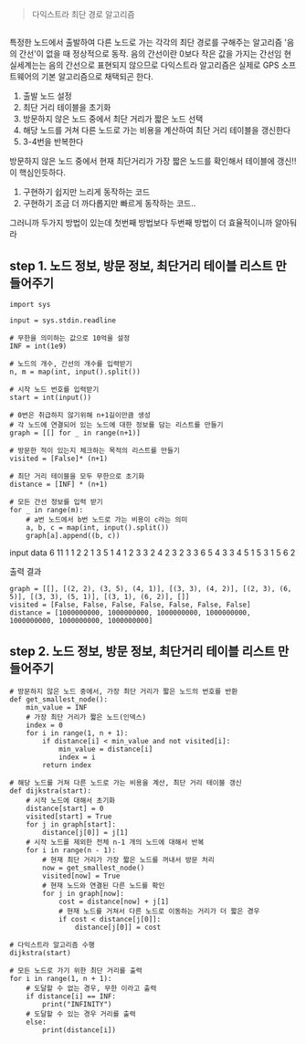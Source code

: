 

>다익스트라 최단 경로 알고리즘
##
특정한 노드에서 출발하여 다른 노드로 가는 각각의 최단 경로를 구해주는 알고리즘
'음의 간선'이 없을 때 정상적으로 동작. 음의 간선이란 0보다 작은 값을 가지는 간선임
현실세계는는 음의 간선으로 표현되지 않으므로 다익스트라 알고리즘은 실제로 GPS 소프트웨어의 기본 알고리즘으로 채택되곤 한다.

1. 출발 노드 설정
2. 최단 거리 테이블을 초기화
3. 방문하지 않은 노드 중에서 최단 거리가 짧은 노드 선택
4. 해당 노드를 거쳐 다른 노드로 가는 비용을 계산하여 최단 거리 테이블을 갱신한다
5. 3-4번을 반복한다

방문하지 않은 노드 중에서 현재 최단거리가 가장 짧은 노드를 확인해서 테이블에 갱신!! 이 핵심인듯하다.

1. 구현하기 쉽지만 느리게 동작하는 코드
2. 구현하기 조금 더 까다롭지만 빠르게 동작하는 코드..

그러니까 두가지 방법이 있는데 첫번째 방법보다 두번째 방법이 더 효율적이니까 알아둬라


## step 1. 노드 정보, 방문 정보, 최단거리 테이블 리스트 만들어주기
```
import sys

input = sys.stdin.readline

# 무한을 의미하는 값으로 10억을 설정
INF = int(1e9)

# 노드의 개수, 간선의 개수를 입력받기
n, m = map(int, input().split())

# 시작 노드 번호를 입력받기
start = int(input())

# 0번은 취급하지 않기위해 n+1길이만큼 생성
# 각 노드에 연결되어 있는 노드에 대한 정보를 담는 리스트를 만들기
graph = [[] for _ in range(n+1)]

# 방문한 적이 있는지 체크하는 목적의 리스트를 만들기
visited = [False]* (n+1)

# 최단 거리 테이블을 모두 무한으로 초기화
distance = [INF] * (n+1)

# 모든 간선 정보를 입력 받기
for _ in range(m):
    # a번 노드에서 b번 노드로 가는 비용이 c라는 의미
    a, b, c = map(int, input().split())
    graph[a].append((b, c))
```

input data
6 11
1
1 2 2
1 3 5
1 4 1
2 3 3
2 4 2
3 2 3
3 6 5
4 3 3
4 5 1
5 3 1
5 6 2

출력 결과 
```
graph = [[], [(2, 2), (3, 5), (4, 1)], [(3, 3), (4, 2)], [(2, 3), (6, 5)], [(3, 3), (5, 1)], [(3, 1), (6, 2)], []]
visited = [False, False, False, False, False, False, False]
distance = [1000000000, 1000000000, 1000000000, 1000000000, 1000000000, 1000000000, 1000000000]
```

## step 2. 노드 정보, 방문 정보, 최단거리 테이블 리스트 만들어주기


```
# 방문하지 않은 노드 중에서, 가장 최단 거리가 짧은 노드의 번호를 반환
def get_smallest_node():
    min_value = INF
    # 가장 최단 거리가 짧은 노드(인덱스)
    index = 0
    for i in range(1, n + 1):
        if distance[i] < min_value and not visited[i]:
            min_value = distance[i]
            index = i
        return index

# 해당 노드를 거쳐 다른 노드로 가는 비용을 계산, 최단 거리 테이블 갱신
def dijkstra(start):
    # 시작 노드에 대해서 초기화
    distance[start] = 0
    visited[start] = True
    for j in graph[start]:
        distance[j[0]] = j[1]
    # 시작 노드를 제외한 전체 n-1 개의 노드에 대해서 반복
    for i in range(n - 1):
        # 현재 최단 거리가 가장 짧은 노드를 꺼내서 방문 처리
        now = get_smallest_node()
        visited[now] = True
        # 현재 노드와 연결된 다른 노드를 확인
        for j in graph[now]:
            cost = distance[now] + j[1]
            # 현재 노드를 거쳐서 다른 노드로 이동하는 거리가 더 짧은 경우
            if cost < distance[j[0]]:
                distance[j[0]] = cost

# 다익스트라 알고리즘 수행
dijkstra(start)

# 모든 노드로 가기 위한 최단 거리를 출력
for i in range(1, n + 1):
    # 도달할 수 없는 경우, 무한 이라고 출력
    if distance[i] == INF:
        print("INFINITY")
    # 도달할 수 있는 경우 거리를 출력
    else:
        print(distance[i])

```





